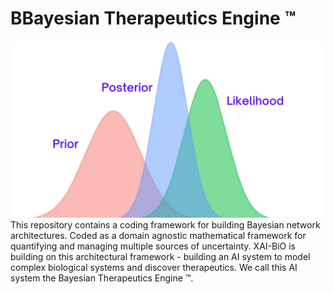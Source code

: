 # BBayesian Therapeutics Engine ™
![my image](Images/BayesianInference.png)
This repository contains a coding framework for building Bayesian network architectures. Coded as a domain agnostic mathematical framework for quantifying and managing multiple sources of uncertainty. XAI-BiO is building on this architectural framework - building an AI system to model complex biological systems and discover therapeutics. We call this AI system the Bayesian Therapeutics Engine ™. 
